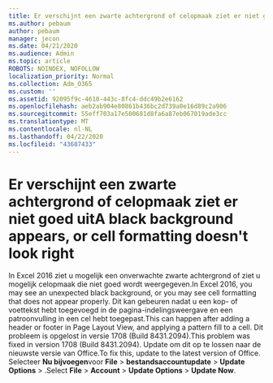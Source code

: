 ```yaml
---
title: Er verschijnt een zwarte achtergrond of celopmaak ziet er niet goed uit
ms.author: pebaum
author: pebaum
manager: jecon
ms.date: 04/21/2020
ms.audience: Admin
ms.topic: article
ROBOTS: NOINDEX, NOFOLLOW
localization_priority: Normal
ms.collection: Adm_O365
ms.custom: ''
ms.assetid: 92095f9c-4610-443c-8fc4-ddc49b2e6162
ms.openlocfilehash: aeb2ab904e80861b436bc2d739a0e16d89c2a906
ms.sourcegitcommit: 55eff703a17e500681d8fa6a87eb067019ade3cc
ms.translationtype: MT
ms.contentlocale: nl-NL
ms.lasthandoff: 04/22/2020
ms.locfileid: "43687433"
---
```

# <a name="a-black-background-appears-or-cell-formatting-doesnt-look-right"></a><span data-ttu-id="e4f05-102">Er verschijnt een zwarte achtergrond of celopmaak ziet er niet goed uit</span><span class="sxs-lookup"><span data-stu-id="e4f05-102">A black background appears, or cell formatting doesn't look right</span></span>

<span data-ttu-id="e4f05-103">In Excel 2016 ziet u mogelijk een onverwachte zwarte achtergrond of ziet u mogelijk celopmaak die niet goed wordt weergegeven.</span><span class="sxs-lookup"><span data-stu-id="e4f05-103">In Excel 2016, you may see an unexpected black background, or you may see cell formatting that does not appear properly.</span></span> <span data-ttu-id="e4f05-104">Dit kan gebeuren nadat u een kop- of voettekst hebt toegevoegd in de pagina-indelingsweergave en een patroonvulling in een cel hebt toegepast.</span><span class="sxs-lookup"><span data-stu-id="e4f05-104">This can happen after adding a header or footer in Page Layout View, and applying a pattern fill to a cell.</span></span> <span data-ttu-id="e4f05-105">Dit probleem is opgelost in versie 1708 (Build 8431.2094).</span><span class="sxs-lookup"><span data-stu-id="e4f05-105">This problem was fixed in version 1708 (Build 8431.2094).</span></span> <span data-ttu-id="e4f05-106">Update om dit op te lossen naar de nieuwste versie van Office.</span><span class="sxs-lookup"><span data-stu-id="e4f05-106">To fix this, update to the latest version of Office.</span></span> <span data-ttu-id="e4f05-107">Selecteer **Nu bijvoegen**voor **File** \> **bestandsaccountupdate** \> **Update Options** \> .</span><span class="sxs-lookup"><span data-stu-id="e4f05-107">Select **File** \> **Account** \> **Update Options** \> **Update Now**.</span></span>
  

